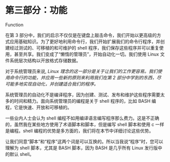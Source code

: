 # 第三部分：功能

<!-- ch 7~16 -->

Function

在第 3 部分中，我们的启示不仅仅是在键盘上敲击命令，我们开始以更高级的方式应用基础知识。为了更好地利用命令行，我们开始扩展我们的命令行程序，并创建经过测试的、可移植的和可维护的 shell 程序，我们保存这些程序并可以重复使用，甚至共享。我们变成了“懒惰的管理员”，开始自动化一切。我们使用 Linux 文件系统层次结构以开放格式存储数据。

对于系统管理员来说, *Linux 理念的这一部分是关于让我们的工作更容易。我们使用命令行的功能，并应用一些新的原则来利用我们在第 2 部分中学到的东西，尽可能多地实现自动化，并创建适合我们的程序。*

系统管理员的自动化不是编译程序，因为创建、测试、发布和维护这些程序需要太多的时间和精力。面向系统管理员的编程是关于 shell 程序的，比如 BASH 编程，它是快速、开放和可移植的。

一些业内人士会认为 shell 编程不如用编译语言编写程序那么费力。这是不正确的，虽然我在某些地方使用了术语脚本和脚本，但是编写 shell 脚本和使用 c 一样是编程。shell 编程的优势是多方面的，我们将在本节中详细讨论这些优势。

让我们同意“脚本”和“程序”这两个词是可以互换的。所以当我说“程序”时，您可以理解为 shell 脚本，尤其是 BASH 脚本，因为 BASH 是几乎所有 Linux 发行版中的默认 shell。